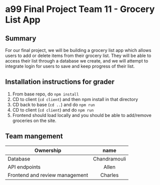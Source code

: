 # a99 Final Project Team 11 - Grocery List App

## Summary 
For our final project, we will be building a grocery list app which allows users to add or delete items from their grocery list. They will be able to access their list through a database we create, and we will attempt to integrate login for users to save and keep progress of their list.

## Installation instructions for grader
1. From base repo, do `npm install`
2. CD to client (`cd client`) and then npm install in that directory
3. CD back to base (`cd ..`) and do `npm run`
4. CD to client (`cd client`) and do `npm run`
5. Frontend should load locally and you should be able to add/remove groceries on the site.

## Team mangement

| Ownership       | name        | 
| ------------- |:-------------:| 
| Database     | Chandramouli |
| API endpoints     | Allen      | 
| Frontend and review management | Charles     |   
